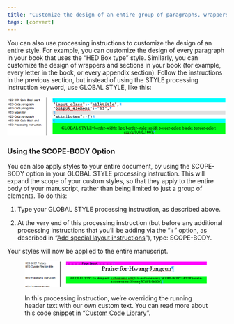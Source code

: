 ```yaml
---
title: "Customize the design of an entire group of paragraphs, wrappers, or sections"
tags: [convert]
---
```

 
<html><body><section data-type="chapter" class="hsecchapter" data-hederis-type="hsecchapter" id="global-paragraph-design" data-pi-attrs="id: global-paragraph-design; data-tags: convert;" role="doc-chapter" data-tags="convert" data-author-name=" " data-book-title=" " title="Customize the design of an entire group of paragraphs, wrappers, or sections"><p class="hblkp" data-hederis-type="hblkp" id="p8u6cWxUM">You can also use processing instructions to customize the design of an entire style. For example, you can customize the design of every paragraph in your book that uses the &#8220;HED Box type&#8221; style. Similarly, you can customize the design of wrappers and sections in your book (for example, every letter in the book, or every appendix section). Follow the instructions in the previous section, but instead of using the STYLE processing instruction keyword, use GLOBAL STYLE, like this:</p><img data-hederis-type="hblkimg" class="hblkimg" id="pPMu4QJ4e" src="/images/globalstyle.png" data-img-src="/images/globalstyle.png"/><section class="hwprsubsection" data-hederis-type="hwprsubsection" id="p4hDuZFoS" data-type="subsection" title="Using the SCOPE-BODY Option"><h1 data-hederis-type="hblktitle" class="hblktitle" id="p1GjG6wnC">Using the SCOPE-BODY Option</h1><p class="hblkp" data-hederis-type="hblkp" id="pkEwpcttw">You can also apply styles to your entire document, by using the SCOPE-BODY option in your GLOBAL STYLE processing instruction. This will expand the scope of your custom styles, so that they apply to the entire body of your manuscript, rather than being limited to just a group of elements. To do this:</p><ol class="hwprnumlist" data-hederis-type="hwprnumlist" id="p07qLqGWE"><li class="hblkoli" data-hederis-type="hblkoli" id="liaJIL9zN2"><p class="hblkoli" data-hederis-type="hblklip" id="pV3QQm3Ly">Type your GLOBAL STYLE processing instruction, as described above.</p></li><li class="hblkoli" data-hederis-type="hblkoli" id="liD334zQiB"><p class="hblkoli" data-hederis-type="hblklip" id="ptMmiw5sI">At the very end of this processing instruction (but before any additional processing instructions that you&#8217;ll be adding via the &#8220;+&#8221; option, as described in &#8220;<a href="{% link _docs/custom-design.md %}" data-hederis-type="hspana" id="pXSf76DfE"><span class="Hyperlink" data-hederis-type="hspnspan" id="pZ1avfeAH">Add special layout instructions</span></a>&#8221;), type: SCOPE-BODY.</p></li></ol><p class="hblkp" data-hederis-type="hblkp" id="p42AzVLFW">Your styles will now be applied to the entire manuscript.</p><figure class="hwprfig" data-hederis-type="hwprfig" id="pkkfnDUp3"><img data-hederis-type="hblkimg" class="hblkimg" id="pjOgm9ugp" src="/images/globalscopebody.png" data-img-src="/images/globalscopebody.png"/><p class="hblkcaption" data-hederis-type="hblkcaption" id="pdadtJUnT">In this processing instruction, we&#8217;re overriding the running header text with our own custom text. You can read more about this code snippet in &#8220;<a href="{% link _docs/custom-style-library.md %}" data-hederis-type="hspana" id="pOIw2aX8i"><span class="Hyperlink" data-hederis-type="hspnspan" id="p4QI4q1Kq">Custom Code Library</span></a>&#8221;.</p></figure></section></section></body></html>
